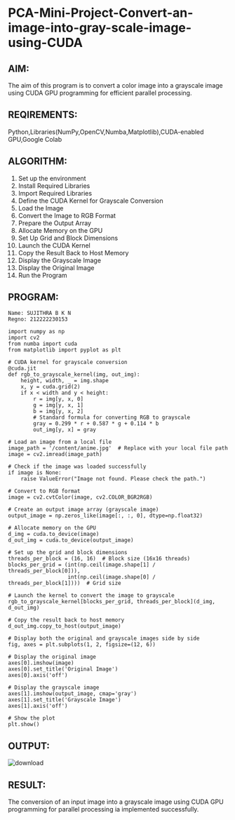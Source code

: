 # PCA-Mini-Project-Convert-an-image-into-gray-scale-image-using-CUDA

## AIM:

The aim of this program is to convert a color image into a grayscale image using CUDA GPU programming for efficient parallel processing.

## REQIREMENTS:

Python,Libraries(NumPy,OpenCV,Numba,Matplotlib),CUDA-enabled GPU,Google Colab 

## ALGORITHM:

1. Set up the environment
2. Install Required Libraries
3. Import Required Libraries
4. Define the CUDA Kernel for Grayscale Conversion
5. Load the Image
6. Convert the Image to RGB Format
7. Prepare the Output Array
8. Allocate Memory on the GPU
9. Set Up Grid and Block Dimensions
10. Launch the CUDA Kernel
11. Copy the Result Back to Host Memory
12. Display the Grayscale Image
13. Display the Original Image
14. Run the Program

## PROGRAM:

```
Name: SUJITHRA B K N
Regno: 212222230153
```

```
import numpy as np
import cv2
from numba import cuda
from matplotlib import pyplot as plt

# CUDA kernel for grayscale conversion
@cuda.jit
def rgb_to_grayscale_kernel(img, out_img):
    height, width, _ = img.shape
    x, y = cuda.grid(2)
    if x < width and y < height:
        r = img[y, x, 0]
        g = img[y, x, 1]
        b = img[y, x, 2]
        # Standard formula for converting RGB to grayscale
        gray = 0.299 * r + 0.587 * g + 0.114 * b
        out_img[y, x] = gray

# Load an image from a local file
image_path = '/content/anime.jpg'  # Replace with your local file path
image = cv2.imread(image_path)

# Check if the image was loaded successfully
if image is None:
    raise ValueError("Image not found. Please check the path.")

# Convert to RGB format
image = cv2.cvtColor(image, cv2.COLOR_BGR2RGB)

# Create an output image array (grayscale image)
output_image = np.zeros_like(image[:, :, 0], dtype=np.float32)

# Allocate memory on the GPU
d_img = cuda.to_device(image)
d_out_img = cuda.to_device(output_image)

# Set up the grid and block dimensions
threads_per_block = (16, 16)  # Block size (16x16 threads)
blocks_per_grid = (int(np.ceil(image.shape[1] / threads_per_block[0])),
                   int(np.ceil(image.shape[0] / threads_per_block[1])))  # Grid size

# Launch the kernel to convert the image to grayscale
rgb_to_grayscale_kernel[blocks_per_grid, threads_per_block](d_img, d_out_img)

# Copy the result back to host memory
d_out_img.copy_to_host(output_image)

# Display both the original and grayscale images side by side
fig, axes = plt.subplots(1, 2, figsize=(12, 6))

# Display the original image
axes[0].imshow(image)
axes[0].set_title('Original Image')
axes[0].axis('off')

# Display the grayscale image
axes[1].imshow(output_image, cmap='gray')
axes[1].set_title('Grayscale Image')
axes[1].axis('off')

# Show the plot
plt.show()

```

## OUTPUT:
![download](https://github.com/user-attachments/assets/f04c29ae-24f1-4cc7-9085-9b488e5732f0)

## RESULT:

The conversion of an input image into a grayscale image using CUDA GPU programming for parallel processing ia implemented successfully.
